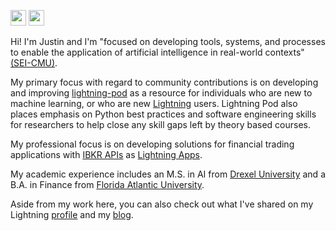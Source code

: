 <img src="https://img.shields.io/badge/Python-3776AB?style=for-the-badge&logo=python&logoColor=white" height=25/>   <img src ="https://img.shields.io/badge/-Lightning-792ee5?logo=pytorchlightning&logoColor=white" height=25/>

Hi! I'm Justin and I'm "focused on developing tools, systems, and processes to enable the application of artificial intelligence in real-world contexts" [(SEI-CMU)](https://www.sei.cmu.edu/our-work/artificial-intelligence-engineering/).

My primary focus with regard to community contributions is on developing and improving [lightning-pod](https://github.com/JustinGoheen/lightning-pod) as a resource for individuals who are new to machine learning, or who are new [Lightning](https://lightning.ai) users. Lightning Pod also places emphasis on Python best practices and software engineering skills for researchers to help close any skill gaps left by theory based courses.

My professional focus is on developing solutions for financial trading applications with [IBKR APIs](https://www.interactivebrokers.com/en/trading/ib-api.php) as [Lightning Apps](https://lightning.ai/docs/stable/).

My academic experience includes an M.S. in AI from [Drexel University](https://drexel.edu/cci/) and a B.A. in Finance from [Florida Atlantic University](https://business.fau.edu).

Aside from my work here, you can also check out what I've shared on my Lightning [profile](https://lightning.ai/JustinGoheen/apps) and my [blog](https://justingoheen.github.io/wiki/).
